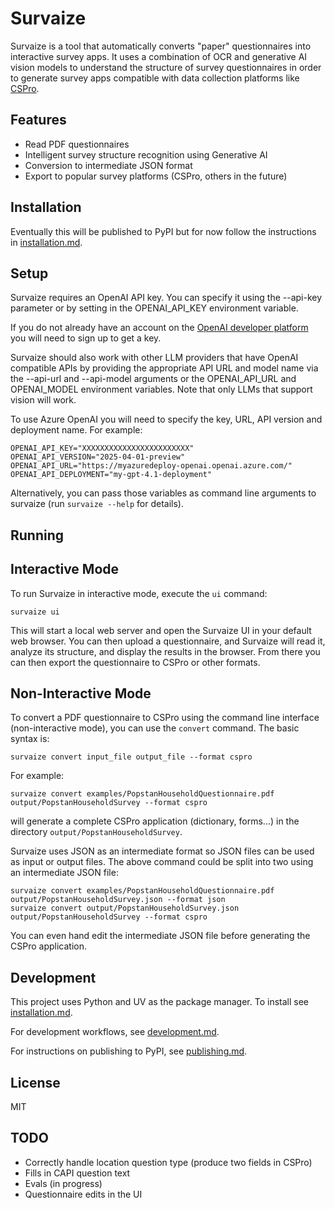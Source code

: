 # Survaize

Survaize is a tool that automatically converts "paper" questionnaires into interactive survey apps. It uses a combination of OCR and generative AI vision models to understand the structure of survey questionnaires in order to generate survey apps compatible with data collection platforms like [CSPro](https://www.census.gov/data/software/cspro.html).

## Features

- Read PDF questionnaires 
- Intelligent survey structure recognition using Generative AI
- Conversion to intermediate JSON format
- Export to popular survey platforms (CSPro, others in the future)

## Installation

Eventually this will be published to PyPI but for now follow the instructions in [installation.md](installation.md).

## Setup
Survaize requires an OpenAI API key. You can specify it using the --api-key parameter or by setting in the OPENAI_API_KEY environment variable.

If you do not already have an account on the [OpenAI developer platform](https://platform.openai.com/docs/overview) you will need to sign up to get a key.

Survaize should also work with other LLM providers that have OpenAI compatible APIs by providing the appropriate API URL and model name via the --api-url and --api-model arguments or the OPENAI_API_URL and OPENAI_MODEL environment variables. Note that only LLMs that support vision will work.

To use Azure OpenAI you will need to specify the key, URL, API version and deployment name. For example:

```
OPENAI_API_KEY="XXXXXXXXXXXXXXXXXXXXXXXX"
OPENAI_API_VERSION="2025-04-01-preview"
OPENAI_API_URL="https://myazuredeploy-openai.openai.azure.com/"
OPENAI_API_DEPLOYMENT="my-gpt-4.1-deployment"
```

Alternatively, you can pass those variables as command line arguments to survaize (run `survaize --help` for details).

## Running

## Interactive Mode
To run Survaize in interactive mode, execute the `ui` command:

```shell
survaize ui
```

This will start a local web server and open the Survaize UI in your default web browser. You can then upload a questionnaire,
and Survaize will read it, analyze its structure, and display the results in the browser. From there you can then export the questionnaire to
CSPro or other formats.

## Non-Interactive Mode
To convert a PDF questionnaire to CSPro using the command line interface (non-interactive mode), you can use the `convert` 
command. The basic syntax is:

```shell
survaize convert input_file output_file --format cspro
```

For example:

```shell
survaize convert examples/PopstanHouseholdQuestionnaire.pdf output/PopstanHouseholdSurvey --format cspro
```
will generate a complete CSPro application (dictionary, forms...) in the directory `output/PopstanHouseholdSurvey`.

Survaize uses JSON as an intermediate format so JSON files can be used as input or output files. The above command could be split into two using an intermediate JSON file:

```shell
survaize convert examples/PopstanHouseholdQuestionnaire.pdf output/PopstanHouseholdSurvey.json --format json
survaize convert output/PopstanHouseholdSurvey.json output/PopstanHouseholdSurvey --format cspro
```

You can even hand edit the intermediate JSON file before generating the CSPro application.

## Development

This project uses Python and UV as the package manager. To install see [installation.md](installation.md).

For development workflows, see [development.md](development.md).

For instructions on publishing to PyPI, see [publishing.md](publishing.md).

## License

MIT 

## TODO
- Correctly handle location question type (produce two fields in CSPro)
- Fills in CAPI question text
- Evals (in progress)
- Questionnaire edits in the UI